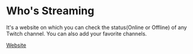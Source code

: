 # Who's Streaming
It's a website on which you can check the status(Online or Offline) of any Twitch channel. You can also add your favorite channels.

[Website](http://lord-lavios.github.io/Who-s-Streaming/)
